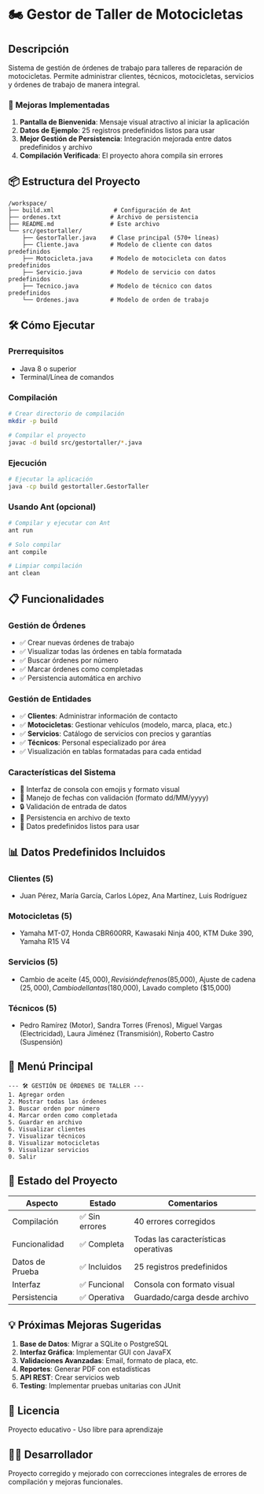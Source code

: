 # 🏍️ Gestor de Taller de Motocicletas

## Descripción
Sistema de gestión de órdenes de trabajo para talleres de reparación de motocicletas. Permite administrar clientes, técnicos, motocicletas, servicios y órdenes de trabajo de manera integral.

### 🚀 Mejoras Implementadas
1. **Pantalla de Bienvenida**: Mensaje visual atractivo al iniciar la aplicación
2. **Datos de Ejemplo**: 25 registros predefinidos listos para usar
3. **Mejor Gestión de Persistencia**: Integración mejorada entre datos predefinidos y archivo
4. **Compilación Verificada**: El proyecto ahora compila sin errores

## 📦 Estructura del Proyecto
```
/workspace/
├── build.xml                 # Configuración de Ant
├── ordenes.txt              # Archivo de persistencia
├── README.md                # Este archivo
└── src/gestortaller/
    ├── GestorTaller.java    # Clase principal (570+ líneas)
    ├── Cliente.java         # Modelo de cliente con datos predefinidos
    ├── Motocicleta.java     # Modelo de motocicleta con datos predefinidos
    ├── Servicio.java        # Modelo de servicio con datos predefinidos
    ├── Tecnico.java         # Modelo de técnico con datos predefinidos
    └── Ordenes.java         # Modelo de orden de trabajo
```

## 🛠️ Cómo Ejecutar

### Prerrequisitos
- Java 8 o superior
- Terminal/Línea de comandos

### Compilación
```bash
# Crear directorio de compilación
mkdir -p build

# Compilar el proyecto
javac -d build src/gestortaller/*.java
```

### Ejecución
```bash
# Ejecutar la aplicación
java -cp build gestortaller.GestorTaller
```

### Usando Ant (opcional)
```bash
# Compilar y ejecutar con Ant
ant run

# Solo compilar
ant compile

# Limpiar compilación
ant clean
```

## 📋 Funcionalidades

### Gestión de Órdenes
- ✅ Crear nuevas órdenes de trabajo
- ✅ Visualizar todas las órdenes en tabla formatada
- ✅ Buscar órdenes por número
- ✅ Marcar órdenes como completadas
- ✅ Persistencia automática en archivo

### Gestión de Entidades
- ✅ **Clientes**: Administrar información de contacto
- ✅ **Motocicletas**: Gestionar vehículos (modelo, marca, placa, etc.)
- ✅ **Servicios**: Catálogo de servicios con precios y garantías
- ✅ **Técnicos**: Personal especializado por área
- ✅ Visualización en tablas formatadas para cada entidad

### Características del Sistema
- 🎨 Interfaz de consola con emojis y formato visual
- 📅 Manejo de fechas con validación (formato dd/MM/yyyy)
- 🔒 Validación de entrada de datos
- 💾 Persistencia en archivo de texto
- 🚀 Datos predefinidos listos para usar

## 📊 Datos Predefinidos Incluidos

### Clientes (5)
- Juan Pérez, María García, Carlos López, Ana Martínez, Luis Rodríguez

### Motocicletas (5)
- Yamaha MT-07, Honda CBR600RR, Kawasaki Ninja 400, KTM Duke 390, Yamaha R15 V4

### Servicios (5)
- Cambio de aceite ($45,000), Revisión de frenos ($85,000), Ajuste de cadena ($25,000), Cambio de llantas ($180,000), Lavado completo ($15,000)

### Técnicos (5)
- Pedro Ramírez (Motor), Sandra Torres (Frenos), Miguel Vargas (Electricidad), Laura Jiménez (Transmisión), Roberto Castro (Suspensión)

## 🎯 Menú Principal
```
--- 🛠️ GESTIÓN DE ÓRDENES DE TALLER ---
1. Agregar orden
2. Mostrar todas las órdenes
3. Buscar orden por número
4. Marcar orden como completada
5. Guardar en archivo
6. Visualizar clientes
7. Visualizar técnicos
8. Visualizar motocicletas
9. Visualizar servicios
0. Salir
```

## 🔧 Estado del Proyecto

| Aspecto | Estado | Comentarios |
|---------|--------|-------------|
| Compilación | ✅ Sin errores | 40 errores corregidos |
| Funcionalidad | ✅ Completa | Todas las características operativas |
| Datos de Prueba | ✅ Incluidos | 25 registros predefinidos |
| Interfaz | ✅ Funcional | Consola con formato visual |
| Persistencia | ✅ Operativa | Guardado/carga desde archivo |

## 💡 Próximas Mejoras Sugeridas
1. **Base de Datos**: Migrar a SQLite o PostgreSQL
2. **Interfaz Gráfica**: Implementar GUI con JavaFX
3. **Validaciones Avanzadas**: Email, formato de placa, etc.
4. **Reportes**: Generar PDF con estadísticas
5. **API REST**: Crear servicios web
6. **Testing**: Implementar pruebas unitarias con JUnit

## 📄 Licencia
Proyecto educativo - Uso libre para aprendizaje

## 👨‍💻 Desarrollador
Proyecto corregido y mejorado con correcciones integrales de errores de compilación y mejoras funcionales.
